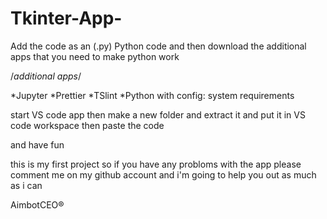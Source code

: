 # Tkinter-App-

Add the code as an (.py) Python code and then download the additional apps that you need to make python work

/*additional apps*/

*Jupyter
*Prettier
*TSlint
*Python with config: system requirements

start VS code app then make a new folder and extract it and put it in VS code workspace then paste the code 

and have fun 


this is my first project so if you have any probloms with the app please comment me on my github account and i'm going to help you out as much as i can 

AimbotCEO®
